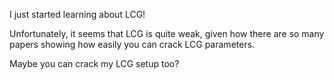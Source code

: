I just started learning about LCG!

Unfortunately, it seems that LCG is quite weak, given how there are so many papers showing how easily you can crack LCG parameters.

Maybe you can crack my LCG setup too?
